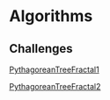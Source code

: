 # Algorithms

## Challenges

[PythagoreanTreeFractal1](PythagoreanTreeFractal1/readme.md)

[PythagoreanTreeFractal2](PythagoreanTreeFractal2/readme.md)